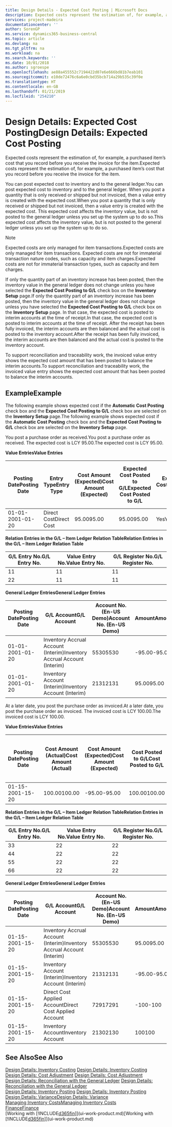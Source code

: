 ```yaml
---
title: Design Details - Expected Cost Posting | Microsoft Docs
description: Expected costs represent the estimation of, for example, a purchased item’s cost that you record before you receive the invoice for the item.
services: project-madeira
documentationcenter: ''
author: SorenGP
ms.service: dynamics365-business-central
ms.topic: article
ms.devlang: na
ms.tgt_pltfrm: na
ms.workload: na
ms.search.keywords: ''
ms.date: 10/01/2018
ms.author: sgroespe
ms.openlocfilehash: ae88a455552c7194422d07e6e666bd81b7eab101
ms.sourcegitcommit: e10de72476c6a6e0cbd35bcb714a29b535c39f0e
ms.translationtype: HT
ms.contentlocale: en-GB
ms.lasthandoff: 01/21/2019
ms.locfileid: "254210"
---
```

# <a name="design-details-expected-cost-posting"></a><span data-ttu-id="fcb74-103">Design Details: Expected Cost Posting</span><span class="sxs-lookup"><span data-stu-id="fcb74-103">Design Details: Expected Cost Posting</span></span>
<span data-ttu-id="fcb74-104">Expected costs represent the estimation of, for example, a purchased item’s cost that you record before you receive the invoice for the item.</span><span class="sxs-lookup"><span data-stu-id="fcb74-104">Expected costs represent the estimation of, for example, a purchased item’s cost that you record before you receive the invoice for the item.</span></span>  

 <span data-ttu-id="fcb74-105">You can post expected cost to inventory and to the general ledger.</span><span class="sxs-lookup"><span data-stu-id="fcb74-105">You can post expected cost to inventory and to the general ledger.</span></span> <span data-ttu-id="fcb74-106">When you post a quantity that is only received or shipped but not invoiced, then a value entry is created with the expected cost.</span><span class="sxs-lookup"><span data-stu-id="fcb74-106">When you post a quantity that is only received or shipped but not invoiced, then a value entry is created with the expected cost.</span></span> <span data-ttu-id="fcb74-107">This expected cost affects the inventory value, but is not posted to the general ledger unless you set up the system up to do so.</span><span class="sxs-lookup"><span data-stu-id="fcb74-107">This expected cost affects the inventory value, but is not posted to the general ledger unless you set up the system up to do so.</span></span>  

> [!NOTE]  
>  <span data-ttu-id="fcb74-108">Expected costs are only managed for item transactions.</span><span class="sxs-lookup"><span data-stu-id="fcb74-108">Expected costs are only managed for item transactions.</span></span> <span data-ttu-id="fcb74-109">Expected costs are not for immaterial transaction nature codes, such as capacity and item charges.</span><span class="sxs-lookup"><span data-stu-id="fcb74-109">Expected costs are not for immaterial transaction types, such as capacity and item charges.</span></span>  

 <span data-ttu-id="fcb74-110">If only the quantity part of an inventory increase has been posted, then the inventory value in the general ledger does not change unless you have selected the **Expected Cost Posting to G/L** check box on the **Inventory Setup** page.</span><span class="sxs-lookup"><span data-stu-id="fcb74-110">If only the quantity part of an inventory increase has been posted, then the inventory value in the general ledger does not change unless you have selected the **Expected Cost Posting to G/L** check box on the **Inventory Setup** page.</span></span> <span data-ttu-id="fcb74-111">In that case, the expected cost is posted to interim accounts at the time of receipt.</span><span class="sxs-lookup"><span data-stu-id="fcb74-111">In that case, the expected cost is posted to interim accounts at the time of receipt.</span></span> <span data-ttu-id="fcb74-112">After the receipt has been fully invoiced, the interim accounts are then balanced and the actual cost is posted to the inventory account.</span><span class="sxs-lookup"><span data-stu-id="fcb74-112">After the receipt has been fully invoiced, the interim accounts are then balanced and the actual cost is posted to the inventory account.</span></span>  

 <span data-ttu-id="fcb74-113">To support reconciliation and traceability work, the invoiced value entry shows the expected cost amount that has been posted to balance the interim accounts.</span><span class="sxs-lookup"><span data-stu-id="fcb74-113">To support reconciliation and traceability work, the invoiced value entry shows the expected cost amount that has been posted to balance the interim accounts.</span></span>  

## <a name="example"></a><span data-ttu-id="fcb74-114">Example</span><span class="sxs-lookup"><span data-stu-id="fcb74-114">Example</span></span>  
 <span data-ttu-id="fcb74-115">The following example shows expected cost if the **Automatic Cost Posting** check box and the **Expected Cost Posting to G/L** check box are selected on the **Inventory Setup** page.</span><span class="sxs-lookup"><span data-stu-id="fcb74-115">The following example shows expected cost if the **Automatic Cost Posting** check box and the **Expected Cost Posting to G/L** check box are selected on the **Inventory Setup** page.</span></span>  

 <span data-ttu-id="fcb74-116">You post a purchase order as received.</span><span class="sxs-lookup"><span data-stu-id="fcb74-116">You post a purchase order as received.</span></span> <span data-ttu-id="fcb74-117">The expected cost is LCY 95.00.</span><span class="sxs-lookup"><span data-stu-id="fcb74-117">The expected cost is LCY 95.00.</span></span>  

 <span data-ttu-id="fcb74-118">**Value Entries**</span><span class="sxs-lookup"><span data-stu-id="fcb74-118">**Value Entries**</span></span>  

|<span data-ttu-id="fcb74-119">Posting Date</span><span class="sxs-lookup"><span data-stu-id="fcb74-119">Posting Date</span></span>|<span data-ttu-id="fcb74-120">Entry Type</span><span class="sxs-lookup"><span data-stu-id="fcb74-120">Entry Type</span></span>|<span data-ttu-id="fcb74-121">Cost Amount (Expected)</span><span class="sxs-lookup"><span data-stu-id="fcb74-121">Cost Amount (Expected)</span></span>|<span data-ttu-id="fcb74-122">Expected Cost Posted to G/L</span><span class="sxs-lookup"><span data-stu-id="fcb74-122">Expected Cost Posted to G/L</span></span>|<span data-ttu-id="fcb74-123">Expected Cost</span><span class="sxs-lookup"><span data-stu-id="fcb74-123">Expected Cost</span></span>|<span data-ttu-id="fcb74-124">Item Ledger Entry No.</span><span class="sxs-lookup"><span data-stu-id="fcb74-124">Item Ledger Entry No.</span></span>|<span data-ttu-id="fcb74-125">Entry No.</span><span class="sxs-lookup"><span data-stu-id="fcb74-125">Entry No.</span></span>|  
|------------------|----------------|------------------------------|----------------------------------|-------------------|---------------------------|---------------|  
|<span data-ttu-id="fcb74-126">01-01-20</span><span class="sxs-lookup"><span data-stu-id="fcb74-126">01-01-20</span></span>|<span data-ttu-id="fcb74-127">Direct Cost</span><span class="sxs-lookup"><span data-stu-id="fcb74-127">Direct Cost</span></span>|<span data-ttu-id="fcb74-128">95.00</span><span class="sxs-lookup"><span data-stu-id="fcb74-128">95.00</span></span>|<span data-ttu-id="fcb74-129">95.00</span><span class="sxs-lookup"><span data-stu-id="fcb74-129">95.00</span></span>|<span data-ttu-id="fcb74-130">Yes</span><span class="sxs-lookup"><span data-stu-id="fcb74-130">Yes</span></span>|<span data-ttu-id="fcb74-131">1</span><span class="sxs-lookup"><span data-stu-id="fcb74-131">1</span></span>|<span data-ttu-id="fcb74-132">1</span><span class="sxs-lookup"><span data-stu-id="fcb74-132">1</span></span>|  

 <span data-ttu-id="fcb74-133">**Relation Entries in the G/L – Item Ledger Relation Table**</span><span class="sxs-lookup"><span data-stu-id="fcb74-133">**Relation Entries in the G/L – Item Ledger Relation Table**</span></span>  

|<span data-ttu-id="fcb74-134">G/L Entry No.</span><span class="sxs-lookup"><span data-stu-id="fcb74-134">G/L Entry No.</span></span>|<span data-ttu-id="fcb74-135">Value Entry No.</span><span class="sxs-lookup"><span data-stu-id="fcb74-135">Value Entry No.</span></span>|<span data-ttu-id="fcb74-136">G/L Register No.</span><span class="sxs-lookup"><span data-stu-id="fcb74-136">G/L Register No.</span></span>|  
|--------------------|---------------------|-----------------------|  
|<span data-ttu-id="fcb74-137">1</span><span class="sxs-lookup"><span data-stu-id="fcb74-137">1</span></span>|<span data-ttu-id="fcb74-138">1</span><span class="sxs-lookup"><span data-stu-id="fcb74-138">1</span></span>|<span data-ttu-id="fcb74-139">1</span><span class="sxs-lookup"><span data-stu-id="fcb74-139">1</span></span>|  
|<span data-ttu-id="fcb74-140">2</span><span class="sxs-lookup"><span data-stu-id="fcb74-140">2</span></span>|<span data-ttu-id="fcb74-141">1</span><span class="sxs-lookup"><span data-stu-id="fcb74-141">1</span></span>|<span data-ttu-id="fcb74-142">1</span><span class="sxs-lookup"><span data-stu-id="fcb74-142">1</span></span>|  

 <span data-ttu-id="fcb74-143">**General Ledger Entries**</span><span class="sxs-lookup"><span data-stu-id="fcb74-143">**General Ledger Entries**</span></span>  

|<span data-ttu-id="fcb74-144">Posting Date</span><span class="sxs-lookup"><span data-stu-id="fcb74-144">Posting Date</span></span>|<span data-ttu-id="fcb74-145">G/L Account</span><span class="sxs-lookup"><span data-stu-id="fcb74-145">G/L Account</span></span>|<span data-ttu-id="fcb74-146">Account No. (En-US Demo)</span><span class="sxs-lookup"><span data-stu-id="fcb74-146">Account No. (En-US Demo)</span></span>|<span data-ttu-id="fcb74-147">Amount</span><span class="sxs-lookup"><span data-stu-id="fcb74-147">Amount</span></span>|<span data-ttu-id="fcb74-148">Entry No.</span><span class="sxs-lookup"><span data-stu-id="fcb74-148">Entry No.</span></span>|  
|------------------|------------------|---------------------------------|------------|---------------|  
|<span data-ttu-id="fcb74-149">01-01-20</span><span class="sxs-lookup"><span data-stu-id="fcb74-149">01-01-20</span></span>|<span data-ttu-id="fcb74-150">Inventory Accrual Account (Interim)</span><span class="sxs-lookup"><span data-stu-id="fcb74-150">Inventory Accrual Account (Interim)</span></span>|<span data-ttu-id="fcb74-151">5530</span><span class="sxs-lookup"><span data-stu-id="fcb74-151">5530</span></span>|<span data-ttu-id="fcb74-152">-95.00</span><span class="sxs-lookup"><span data-stu-id="fcb74-152">-95.00</span></span>|<span data-ttu-id="fcb74-153">2</span><span class="sxs-lookup"><span data-stu-id="fcb74-153">2</span></span>|  
|<span data-ttu-id="fcb74-154">01-01-20</span><span class="sxs-lookup"><span data-stu-id="fcb74-154">01-01-20</span></span>|<span data-ttu-id="fcb74-155">Inventory Account (Interim)</span><span class="sxs-lookup"><span data-stu-id="fcb74-155">Inventory Account (Interim)</span></span>|<span data-ttu-id="fcb74-156">2131</span><span class="sxs-lookup"><span data-stu-id="fcb74-156">2131</span></span>|<span data-ttu-id="fcb74-157">95.00</span><span class="sxs-lookup"><span data-stu-id="fcb74-157">95.00</span></span>|<span data-ttu-id="fcb74-158">1</span><span class="sxs-lookup"><span data-stu-id="fcb74-158">1</span></span>|  

 <span data-ttu-id="fcb74-159">At a later date, you post the purchase order as invoiced.</span><span class="sxs-lookup"><span data-stu-id="fcb74-159">At a later date, you post the purchase order as invoiced.</span></span> <span data-ttu-id="fcb74-160">The invoiced cost is LCY 100.00.</span><span class="sxs-lookup"><span data-stu-id="fcb74-160">The invoiced cost is LCY 100.00.</span></span>  

 <span data-ttu-id="fcb74-161">**Value Entries**</span><span class="sxs-lookup"><span data-stu-id="fcb74-161">**Value Entries**</span></span>  

|<span data-ttu-id="fcb74-162">Posting Date</span><span class="sxs-lookup"><span data-stu-id="fcb74-162">Posting Date</span></span>|<span data-ttu-id="fcb74-163">Cost Amount (Actual)</span><span class="sxs-lookup"><span data-stu-id="fcb74-163">Cost Amount (Actual)</span></span>|<span data-ttu-id="fcb74-164">Cost Amount (Expected)</span><span class="sxs-lookup"><span data-stu-id="fcb74-164">Cost Amount (Expected)</span></span>|<span data-ttu-id="fcb74-165">Cost Posted to G/L</span><span class="sxs-lookup"><span data-stu-id="fcb74-165">Cost Posted to G/L</span></span>|<span data-ttu-id="fcb74-166">Expected Cost</span><span class="sxs-lookup"><span data-stu-id="fcb74-166">Expected Cost</span></span>|<span data-ttu-id="fcb74-167">Item Ledger Entry No.</span><span class="sxs-lookup"><span data-stu-id="fcb74-167">Item Ledger Entry No.</span></span>|<span data-ttu-id="fcb74-168">Entry No.</span><span class="sxs-lookup"><span data-stu-id="fcb74-168">Entry No.</span></span>|  
|------------------|----------------------------|------------------------------|-------------------------|-------------------|---------------------------|---------------|  
|<span data-ttu-id="fcb74-169">01-15-20</span><span class="sxs-lookup"><span data-stu-id="fcb74-169">01-15-20</span></span>|<span data-ttu-id="fcb74-170">100.00</span><span class="sxs-lookup"><span data-stu-id="fcb74-170">100.00</span></span>|<span data-ttu-id="fcb74-171">-95.00</span><span class="sxs-lookup"><span data-stu-id="fcb74-171">-95.00</span></span>|<span data-ttu-id="fcb74-172">100.00</span><span class="sxs-lookup"><span data-stu-id="fcb74-172">100.00</span></span>|<span data-ttu-id="fcb74-173">No</span><span class="sxs-lookup"><span data-stu-id="fcb74-173">No</span></span>|<span data-ttu-id="fcb74-174">1</span><span class="sxs-lookup"><span data-stu-id="fcb74-174">1</span></span>|<span data-ttu-id="fcb74-175">2</span><span class="sxs-lookup"><span data-stu-id="fcb74-175">2</span></span>|  

 <span data-ttu-id="fcb74-176">**Relation Entries in the G/L – Item Ledger Relation Table**</span><span class="sxs-lookup"><span data-stu-id="fcb74-176">**Relation Entries in the G/L – Item Ledger Relation Table**</span></span>  

|<span data-ttu-id="fcb74-177">G/L Entry No.</span><span class="sxs-lookup"><span data-stu-id="fcb74-177">G/L Entry No.</span></span>|<span data-ttu-id="fcb74-178">Value Entry No.</span><span class="sxs-lookup"><span data-stu-id="fcb74-178">Value Entry No.</span></span>|<span data-ttu-id="fcb74-179">G/L Register No.</span><span class="sxs-lookup"><span data-stu-id="fcb74-179">G/L Register No.</span></span>|  
|--------------------|---------------------|-----------------------|  
|<span data-ttu-id="fcb74-180">3</span><span class="sxs-lookup"><span data-stu-id="fcb74-180">3</span></span>|<span data-ttu-id="fcb74-181">2</span><span class="sxs-lookup"><span data-stu-id="fcb74-181">2</span></span>|<span data-ttu-id="fcb74-182">2</span><span class="sxs-lookup"><span data-stu-id="fcb74-182">2</span></span>|  
|<span data-ttu-id="fcb74-183">4</span><span class="sxs-lookup"><span data-stu-id="fcb74-183">4</span></span>|<span data-ttu-id="fcb74-184">2</span><span class="sxs-lookup"><span data-stu-id="fcb74-184">2</span></span>|<span data-ttu-id="fcb74-185">2</span><span class="sxs-lookup"><span data-stu-id="fcb74-185">2</span></span>|  
|<span data-ttu-id="fcb74-186">5</span><span class="sxs-lookup"><span data-stu-id="fcb74-186">5</span></span>|<span data-ttu-id="fcb74-187">2</span><span class="sxs-lookup"><span data-stu-id="fcb74-187">2</span></span>|<span data-ttu-id="fcb74-188">2</span><span class="sxs-lookup"><span data-stu-id="fcb74-188">2</span></span>|  
|<span data-ttu-id="fcb74-189">6</span><span class="sxs-lookup"><span data-stu-id="fcb74-189">6</span></span>|<span data-ttu-id="fcb74-190">2</span><span class="sxs-lookup"><span data-stu-id="fcb74-190">2</span></span>|<span data-ttu-id="fcb74-191">2</span><span class="sxs-lookup"><span data-stu-id="fcb74-191">2</span></span>|  

 <span data-ttu-id="fcb74-192">**General Ledger Entries**</span><span class="sxs-lookup"><span data-stu-id="fcb74-192">**General Ledger Entries**</span></span>  

|<span data-ttu-id="fcb74-193">Posting Date</span><span class="sxs-lookup"><span data-stu-id="fcb74-193">Posting Date</span></span>|<span data-ttu-id="fcb74-194">G/L Account</span><span class="sxs-lookup"><span data-stu-id="fcb74-194">G/L Account</span></span>|<span data-ttu-id="fcb74-195">Account No. (En-US Demo)</span><span class="sxs-lookup"><span data-stu-id="fcb74-195">Account No. (En-US Demo)</span></span>|<span data-ttu-id="fcb74-196">Amount</span><span class="sxs-lookup"><span data-stu-id="fcb74-196">Amount</span></span>|<span data-ttu-id="fcb74-197">Entry No.</span><span class="sxs-lookup"><span data-stu-id="fcb74-197">Entry No.</span></span>|  
|------------------|------------------|---------------------------------|------------|---------------|  
|<span data-ttu-id="fcb74-198">01-15-20</span><span class="sxs-lookup"><span data-stu-id="fcb74-198">01-15-20</span></span>|<span data-ttu-id="fcb74-199">Inventory Accrual Account (Interim)</span><span class="sxs-lookup"><span data-stu-id="fcb74-199">Inventory Accrual Account (Interim)</span></span>|<span data-ttu-id="fcb74-200">5530</span><span class="sxs-lookup"><span data-stu-id="fcb74-200">5530</span></span>|<span data-ttu-id="fcb74-201">95.00</span><span class="sxs-lookup"><span data-stu-id="fcb74-201">95.00</span></span>|<span data-ttu-id="fcb74-202">4</span><span class="sxs-lookup"><span data-stu-id="fcb74-202">4</span></span>|  
|<span data-ttu-id="fcb74-203">01-15-20</span><span class="sxs-lookup"><span data-stu-id="fcb74-203">01-15-20</span></span>|<span data-ttu-id="fcb74-204">Inventory Account (Interim)</span><span class="sxs-lookup"><span data-stu-id="fcb74-204">Inventory Account (Interim)</span></span>|<span data-ttu-id="fcb74-205">2131</span><span class="sxs-lookup"><span data-stu-id="fcb74-205">2131</span></span>|<span data-ttu-id="fcb74-206">-95.00</span><span class="sxs-lookup"><span data-stu-id="fcb74-206">-95.00</span></span>|<span data-ttu-id="fcb74-207">3</span><span class="sxs-lookup"><span data-stu-id="fcb74-207">3</span></span>|  
|<span data-ttu-id="fcb74-208">01-15-20</span><span class="sxs-lookup"><span data-stu-id="fcb74-208">01-15-20</span></span>|<span data-ttu-id="fcb74-209">Direct Cost Applied Account</span><span class="sxs-lookup"><span data-stu-id="fcb74-209">Direct Cost Applied Account</span></span>|<span data-ttu-id="fcb74-210">7291</span><span class="sxs-lookup"><span data-stu-id="fcb74-210">7291</span></span>|<span data-ttu-id="fcb74-211">-100</span><span class="sxs-lookup"><span data-stu-id="fcb74-211">-100</span></span>|<span data-ttu-id="fcb74-212">6</span><span class="sxs-lookup"><span data-stu-id="fcb74-212">6</span></span>|  
|<span data-ttu-id="fcb74-213">01-15-20</span><span class="sxs-lookup"><span data-stu-id="fcb74-213">01-15-20</span></span>|<span data-ttu-id="fcb74-214">Inventory Account</span><span class="sxs-lookup"><span data-stu-id="fcb74-214">Inventory Account</span></span>|<span data-ttu-id="fcb74-215">2130</span><span class="sxs-lookup"><span data-stu-id="fcb74-215">2130</span></span>|<span data-ttu-id="fcb74-216">100</span><span class="sxs-lookup"><span data-stu-id="fcb74-216">100</span></span>|<span data-ttu-id="fcb74-217">5</span><span class="sxs-lookup"><span data-stu-id="fcb74-217">5</span></span>|  

## <a name="see-also"></a><span data-ttu-id="fcb74-218">See Also</span><span class="sxs-lookup"><span data-stu-id="fcb74-218">See Also</span></span>
 <span data-ttu-id="fcb74-219">[Design Details: Inventory Costing](design-details-inventory-costing.md) </span><span class="sxs-lookup"><span data-stu-id="fcb74-219">[Design Details: Inventory Costing](design-details-inventory-costing.md) </span></span>  
 <span data-ttu-id="fcb74-220">[Design Details: Cost Adjustment](design-details-cost-adjustment.md) </span><span class="sxs-lookup"><span data-stu-id="fcb74-220">[Design Details: Cost Adjustment](design-details-cost-adjustment.md) </span></span>  
 <span data-ttu-id="fcb74-221">[Design Details: Reconciliation with the General Ledger](design-details-reconciliation-with-the-general-ledger.md) </span><span class="sxs-lookup"><span data-stu-id="fcb74-221">[Design Details: Reconciliation with the General Ledger](design-details-reconciliation-with-the-general-ledger.md) </span></span>  
 <span data-ttu-id="fcb74-222">[Design Details: Inventory Posting](design-details-inventory-posting.md) </span><span class="sxs-lookup"><span data-stu-id="fcb74-222">[Design Details: Inventory Posting](design-details-inventory-posting.md) </span></span>  
 [<span data-ttu-id="fcb74-223">Design Details: Variance</span><span class="sxs-lookup"><span data-stu-id="fcb74-223">Design Details: Variance</span></span>](design-details-variance.md)  
 [<span data-ttu-id="fcb74-224">Managing Inventory Costs</span><span class="sxs-lookup"><span data-stu-id="fcb74-224">Managing Inventory Costs</span></span>](finance-manage-inventory-costs.md)  
 [<span data-ttu-id="fcb74-225">Finance</span><span class="sxs-lookup"><span data-stu-id="fcb74-225">Finance</span></span>](finance.md)  
 <span data-ttu-id="fcb74-226">[Working with [!INCLUDE[d365fin](includes/d365fin_md.md)]](ui-work-product.md)</span><span class="sxs-lookup"><span data-stu-id="fcb74-226">[Working with [!INCLUDE[d365fin](includes/d365fin_md.md)]](ui-work-product.md)</span></span>
